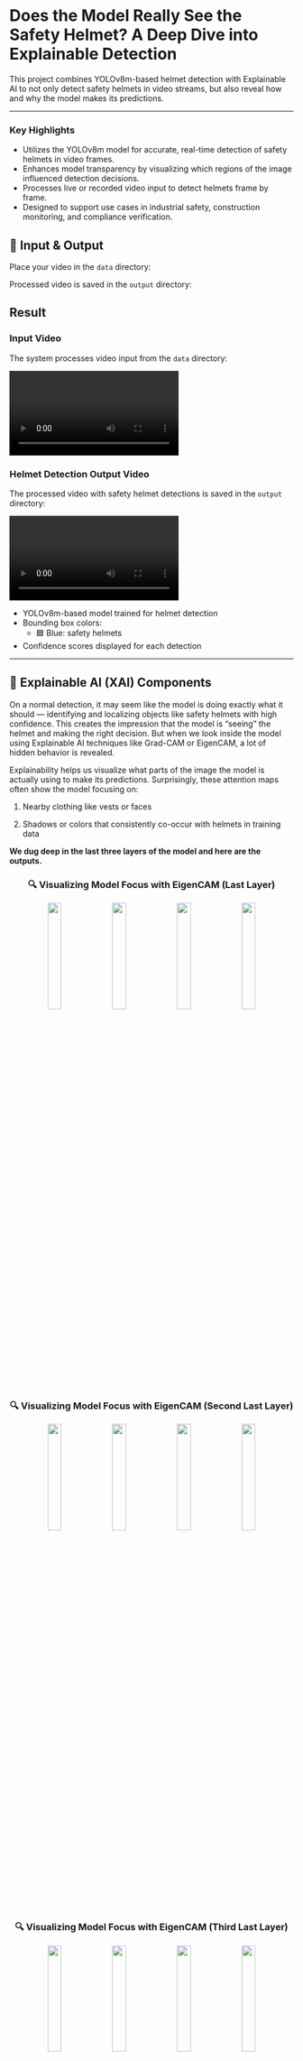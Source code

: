 # Does the Model Really See the Safety Helmet? A Deep Dive into Explainable Detection

This project combines YOLOv8m-based helmet detection with Explainable AI to not only detect safety helmets in video streams, but also reveal how and why the model makes its predictions.

---

### Key Highlights
- Utilizes the YOLOv8m model for accurate, real-time detection of safety helmets in video frames.
- Enhances model transparency by visualizing which regions of the image influenced detection decisions.
- Processes live or recorded video input to detect helmets frame by frame.
- Designed to support use cases in industrial safety, construction monitoring, and compliance verification.

## 🎥 Input & Output
Place your video in the `data` directory:

Processed video is saved in the `output` directory:

## Result

### Input Video
The system processes video input from the `data` directory:

![Input Video](data/video.mp4)

### Helmet Detection Output Video
The processed video with safety helmet detections is saved in the `output` directory:

![Output Video](output/safety_helmet_detection.mp4)

- YOLOv8m-based model trained for helmet detection
- Bounding box colors:
  - 🟦 Blue: safety helmets
- Confidence scores displayed for each detection

---

## 🧠 Explainable AI (XAI) Components

On a normal detection, it may seem like the model is doing exactly what it should — identifying and localizing objects like safety helmets with high confidence. This creates the impression that the model is “seeing” the helmet and making the right decision. But when we look inside the model using Explainable AI techniques like Grad-CAM or EigenCAM, a lot of hidden behavior is revealed.

Explainability helps us visualize what parts of the image the model is actually using to make its predictions. Surprisingly, these attention maps often show the model focusing on:

1. Nearby clothing like vests or faces

2. Shadows or colors that consistently co-occur with helmets in training data

**We dug deep in the last three layers of the model and here are the outputs.**

<h3 align="center">🔍 Visualizing Model Focus with EigenCAM (Last Layer)</h3>

<p align="center">
  <img src="output/Last Layer Output/eigen_cam_last_layer_1.jpg" width="22%" />
  <img src="output/Last Layer Output/eigen_cam_last_layer_2.jpg" width="22%" />
  <img src="output/Last Layer Output/eigen_cam_last_layer_3.jpg" width="22%" />
  <img src="output/Last Layer Output/eigen_cam_last_layer_4.jpg" width="22%" />
</p>


<h3 align="center">🔍 Visualizing Model Focus with EigenCAM (Second Last Layer)</h3>

<p align="center">
  <img src="output/Second Last Layer Output/eigen_cam_secondlast_layer_1.jpg" width="22%" />
  <img src="output/Second Last Layer Output/eigen_cam_secondlast_layer_2.jpg" width="22%" />
  <img src="output/Second Last Layer Output/eigen_cam_secondlast_layer_3.jpg" width="22%" />
  <img src="output/Second Last Layer Output/eigen_cam_secondlast_layer_4.jpg" width="22%" />
</p>

<h3 align="center">🔍 Visualizing Model Focus with EigenCAM (Third Last Layer)</h3>

<p align="center">
  <img src="output/Third Last Layer/eigen_cam_thirdlast_layer_1.jpg" width="22%" />
  <img src="output/Third Last Layer/eigen_cam_thirdlast_layer_2.jpg" width="22%" />
  <img src="output/Third Last Layer/eigen_cam_thirdlast_layer_3.jpg" width="22%" />
  <img src="output/Third Last Layer/eigen_cam_thirdlast_layer_4.jpg" width="22%" />
</p>

One of the most revealing insights from applying Explainable AI techniques like EigenCAM was observing where the model actually pays attention when detecting safety helmets.

## 👀 What We Found

In a large number of predictions, the model doesn't focus solely on the helmet. Instead, the activation maps frequently light up **high-visibility safety vests** worn by the same individuals.

---

### 🧠 Why This Happens

- Helmets and vests often appear together in the training data.  
- The model has learned to associate **vests as a strong context cue** for helmet presence.  
- As a result, it sometimes **relies more on the vest** than the helmet itself to make its decision.

---

### ⚠️ What This Means

While the model still **predicts helmets correctly**, the internal reasoning may not be reliable:

- It may not truly “understand” what a helmet looks like.  
- It could **fail to detect helmets** if the vest is absent.  
- It might even **falsely detect a helmet** when only a vest is present.

---

### 💡 Why Explainability Matters

This kind of **shortcut learning** — where the model depends on frequently co-occurring but **irrelevant features** — is a well-known behavior in deep learning.  
Using **Explainable AI techniques like Eigen-CAM** helps uncover these hidden dependencies and build **trustworthy, interpretable AI systems**, especially in safety-critical environments.


## Installation

1. Clone the repository:
```bash
git clone <repository-url>
cd <repository-directory>
```

2. Install the required packages:
```bash
pip install -r requirements.txt
```

Or install the packages individually:
```bash
pip install torch ultralytics opencv-python numpy
```

## Usage

1. Place your video file in the data folder (you can use data/video.mp4 for a trial for this project)
2. Run the script:
```bash
python helmet_detector.py
```
3. Enter the path to your video file when prompted (data/video.mp4)
4. Press 'q' to quit the detection window
5. After running the python detector, to dive deep into what model sees run the following script, which uses stored images from data folder.
```bash
python eigencam.py
```
6. To experiment, you can add more images in the data folder. 

## Output

The system provides:
1. Real-time video display with detections with bounding boxes and confidence labels
2. Processed video saved to output/ directory
3. For selected frames, Grad-CAM or EigenCAM heatmaps are generated to show where the model is focusing its attention.


## Contributing

Contributions are welcome! Please feel free to submit a Pull Request.

## License

This project is licensed under the MIT License - see the LICENSE file for details.

## Acknowledgments

- [YOLOv8m Hard Hat Detection](https://huggingface.co/keremberke/yolov8m-hard-hat-detection/tree/main)
- OpenCV for computer vision capabilities
- PyTorch for deep learning framework
- XAI research community for explainability concepts
- [Eigen Cam Tutorial](https://jacobgil.github.io/pytorch-gradcam-book/EigenCAM%20for%20YOLO5.html)


